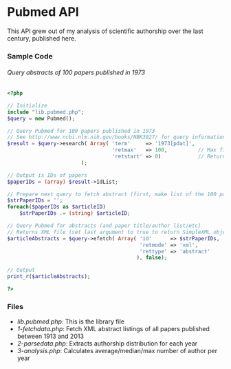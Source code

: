 Pubmed API
=========

This API grew out of my analysis of scientific authorship over the last century, published here.

### Sample Code

###### Query abstracts of 100 papers published in 1973
```php
<?php

// Initialize
include "lib.pubmed.php";
$query = new Pubmed();

// Query Pubmed for 100 papers published in 1973
// See http://www.ncbi.nlm.nih.gov/books/NBK3827/ for query information
$result = $query->esearch( Array( 'term'     => '1973[pdat]',
                                  'retmax'   => 100,          // Max fields to return is 100
                                  'retstart' => 0)            // Return first results 
                        );

// Output is IDs of papers
$paperIDs = (array) $result->IdList;

// Prepare next query to fetch abstract (first, make list of the 100 paper IDs)
$strPaperIDs = '';
foreach($paperIDs as $articleID)
	$strPaperIDs .= (string) $articleID;

// Query Pubmed for abstracts (and paper title/author list/etc)
// Returns XML file (set last argument to true to return SimpleXML object)
$articleAbstracts = $query->efetch( Array( 'id'      => $strPaperIDs,
                                           'retmode' => 'xml',
                                           'rettype' => 'abstract'
                                          ), false);

// Output
print_r($articleAbstracts);

?>
```


### Files

* *lib.pubmed.php*: This is the library file
* *1-fetchdata.php*: Fetch XML abstract listings of all papers published between 1913 and 2013
* *2-parsedata.php*: Extracts authorship distribution for each year
* *3-analysis.php*: Calculates average/median/max number of author per year

